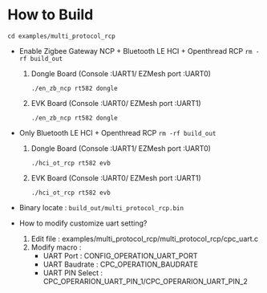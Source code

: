 # How to Build
`cd examples/multi_protocol_rcp`
* Enable Zigbee Gateway NCP + Bluetooth LE HCI + Openthread RCP
`rm -rf build_out`

    1. Dongle Board (Console :UART1/ EZMesh port :UART0)

        `./en_zb_ncp rt582 dongle`
    2. EVK Board (Console :UART0/ EZMesh port :UART1)

        `./en_zb_ncp rt582 dongle`

* Only Bluetooth LE HCI + Openthread RCP
`rm -rf build_out`

    1. Dongle Board (Console :UART1/ EZMesh port :UART0)

        `./hci_ot_rcp rt582 evb`
    2. EVK Board (Console :UART0/ EZMesh port :UART1)

        `./hci_ot_rcp rt582 evb`

* Binary locate : ``build_out/multi_protocol_rcp.bin``

* How to modify customize uart setting?

    1. Edit file : examples/multi_protocol_rcp/multi_protocol_rcp/cpc_uart.c
    2. Modify macro : 
        * UART Port : CONFIG_OPERATION_UART_PORT
        * UART Baudrate : CPC_OPERATION_BAUDRATE
        * UART PIN Select : CPC_OPERARION_UART_PIN_1/CPC_OPERARION_UART_PIN_2
